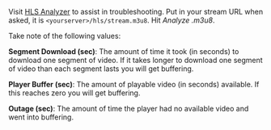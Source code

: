 Visit [HLS Analyzer](https://hlsanalyzer.com/) to assist in troubleshooting. Put in your stream URL when asked, it is `<yourserver>/hls/stream.m3u8`. Hit _Analyze .m3u8_.

Take note of the following values:

**Segment Download (sec)**: The amount of time it took (in seconds) to download one segment of video. If it takes longer to download one segment of video than each segment lasts you will get buffering.

**Player Buffer (sec)**: The amount of playable video (in seconds) available. If this reaches zero you will get buffering.

**Outage (sec)**: The amount of time the player had no available video and went into buffering.
